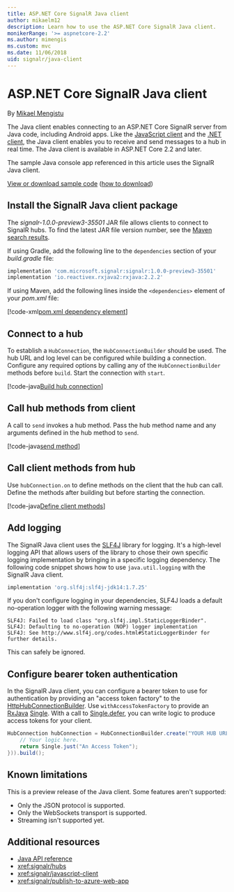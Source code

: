 ```yaml
---
title: ASP.NET Core SignalR Java client
author: mikaelm12
description: Learn how to use the ASP.NET Core SignalR Java client.
monikerRange: '>= aspnetcore-2.2'
ms.author: mimengis
ms.custom: mvc
ms.date: 11/06/2018
uid: signalr/java-client
---
```

# ASP.NET Core SignalR Java client

By [Mikael Mengistu](https://twitter.com/MikaelM_12)

The Java client enables connecting to an ASP.NET Core SignalR server from Java code, including Android apps. Like the [JavaScript client](xref:signalr/javascript-client) and the [.NET client](xref:signalr/dotnet-client), the Java client enables you to receive and send messages to a hub in real time. The Java client is available in ASP.NET Core 2.2 and later.

The sample Java console app referenced in this article uses the SignalR Java client.

[View or download sample code](https://github.com/aspnet/Docs/tree/master/aspnetcore/signalr/java-client/sample) ([how to download](xref:index#how-to-download-a-sample))

## Install the SignalR Java client package

The *signalr-1.0.0-preview3-35501* JAR file allows clients to connect to SignalR hubs. To find the latest JAR file version number, see the [Maven search results](https://search.maven.org/search?q=g:com.microsoft.signalr%20AND%20a:signalr).

If using Gradle, add the following line to the `dependencies` section of your *build.gradle* file:

```gradle
implementation 'com.microsoft.signalr:signalr:1.0.0-preview3-35501'
implementation 'io.reactivex.rxjava2:rxjava:2.2.2'
```

If using Maven, add the following lines inside the `<dependencies>` element of your *pom.xml* file:

[!code-xml[pom.xml dependency element](java-client/sample/pom.xml?name=snippet_dependencyElement)]

## Connect to a hub

To establish a `HubConnection`, the `HubConnectionBuilder` should be used. The hub URL and log level can be configured while building a connection. Configure any required options by calling any of the `HubConnectionBuilder` methods before `build`. Start the connection with `start`.

[!code-java[Build hub connection](java-client/sample/src/main/java/Chat.java?range=16-17)]

## Call hub methods from client

A call to `send` invokes a hub method. Pass the hub method name and any arguments defined in the hub method to `send`.

[!code-java[send method](java-client/sample/src/main/java/Chat.java?range=28)]

## Call client methods from hub

Use `hubConnection.on` to define methods on the client that the hub can call. Define the methods after building but before starting the connection.

[!code-java[Define client methods](java-client/sample/src/main/java/Chat.java?range=19-21)]

## Add logging

The SignalR Java client uses the [SLF4J](https://www.slf4j.org/) library for logging. It's a high-level logging API that allows users of the library to chose their own specific logging implementation by bringing in a specific logging dependency. The following code snippet shows how to use `java.util.logging` with the SignalR Java client.

```gradle
implementation 'org.slf4j:slf4j-jdk14:1.7.25'
```

If you don't configure logging in your dependencies, SLF4J loads a default no-operation logger with the following warning message:

```
SLF4J: Failed to load class "org.slf4j.impl.StaticLoggerBinder".
SLF4J: Defaulting to no-operation (NOP) logger implementation
SLF4J: See http://www.slf4j.org/codes.html#StaticLoggerBinder for further details.
```

This can safely be ignored.


## Configure bearer token authentication

In the SignalR Java client, you can configure a bearer token to use for authentication by providing an "access token factory" to the [HttpHubConnectionBuilder](https://docs.microsoft.com/en-us/java/api/com.microsoft.signalr._http_hub_connection_builder?view=aspnet-signalr-java). Use `withAccessTokenFactory` to provide an [RxJava](https://github.com/ReactiveX/RxJava) [Single<String>](http://reactivex.io/documentation/single.html). With a call to [Single.defer](http://reactivex.io/RxJava/javadoc/io/reactivex/Single.html#defer-java.util.concurrent.Callable-), you can write logic to produce access tokens for your client.

```java
HubConnection hubConnection = HubConnectionBuilder.create("YOUR HUB URL HERE").withAccessTokenProvider(Single.defer(() -> {
    // Your logic here.
    return Single.just("An Access Token");
})).build();
```

## Known limitations

This is a preview release of the Java client. Some features aren't supported:

* Only the JSON protocol is supported.
* Only the WebSockets transport is supported.
* Streaming isn't supported yet.

## Additional resources

* [Java API reference](/java/api/com.microsoft.signalr?view=aspnet-signalr-java)
* <xref:signalr/hubs>
* <xref:signalr/javascript-client>
* <xref:signalr/publish-to-azure-web-app>
